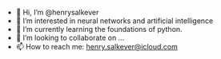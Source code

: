 - 👋 Hi, I’m @henrysalkever
- 👀 I’m interested in neural networks and artificial intelligence
- 🌱 I’m currently learning the foundations of python.
- 💞️ I’m looking to collaborate on ...
- 📫 How to reach me: henry.salkever@icloud.com 

<!---
henrysalkever/henrysalkever is a ✨ special ✨ repository because its `README.md` (this file) appears on your GitHub profile.
You can click the Preview link to take a look at your changes.
--->
